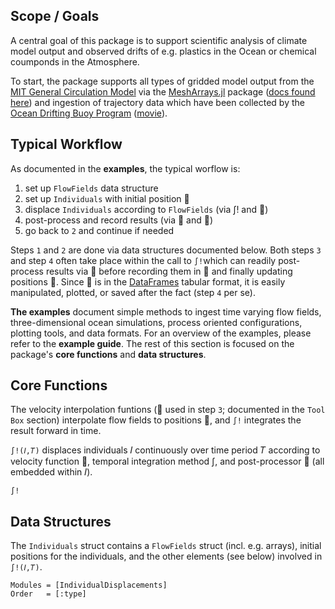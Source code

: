 ## Scope / Goals

A central goal of this package is to support scientific analysis of climate model output and observed drifts of e.g. plastics in the Ocean or chemical coumponds in the Atmosphere. 

To start, the package supports all types of gridded model output from the [MIT General Circulation Model](https://mitgcm.readthedocs.io/en/latest/?badge=latest) via the [MeshArrays.jl](https://github.com/JuliaClimate/MeshArrays.jl) package ([docs found here](https://juliaclimate.github.io/MeshArrays.jl/dev/)) and ingestion of trajectory data which have been collected by the [Ocean Drifting Buoy Program](https://doi.org/10.1002/2016JC011716) ([movie](https://youtu.be/82HPnYBtoVo)).


## Typical Workflow

As documented in the **examples**, the typical worflow is:

1. set up `FlowFields` data structure
1. set up `Individuals` with initial position 📌
1. displace `Individuals` according to `FlowFields` (via	∫! and 🚄)
1. post-process and record results (via 🔧 and 🔴)
1. go back to `2` and continue if needed

Steps `1` and `2` are done via data structures documented below. Both steps `3` and step `4` often take place within the call to `∫!`which can readily post-process results via 🔧 before recording them in 🔴 and finally updating positions 📌. Since 🔴 is in the [DataFrames](https://juliadata.github.io/DataFrames.jl/latest/) tabular format, it is easily manipulated, plotted, or saved after the fact (step `4` per se).

**The examples** document simple methods to ingest time varying flow fields, three-dimensional ocean simulations, process oriented configurations, plotting tools, and data formats. For an overview of the examples, please refer to the **example guide**. The rest of this section is focused on the package's **core functions** and **data structures**.

## Core Functions

The velocity interpolation funtions (🚄 used in step `3`; documented in the `Tool Box` section) interpolate flow fields to positions 📌, and `∫!` integrates the result forward in time. 

`∫!(𝐼,𝑇)` displaces individuals 𝐼 continuously over time period 𝑇 according to velocity function 🚄, temporal integration method ∫, and post-processor 🔧 (all embedded within 𝐼).

```@docs
∫!
```

## Data Structures

The `Individuals` struct contains a `FlowFields` struct (incl. e.g. arrays), initial positions for the individuals, and the other elements (see below) involved in `∫!(𝐼,𝑇)`.

```@autodocs
Modules = [IndividualDisplacements]
Order   = [:type]
```
